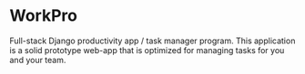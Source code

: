 # WorkPro
Full-stack Django productivity app / task manager program. This application is a solid prototype web-app that is optimized for managing tasks for you and your team.
